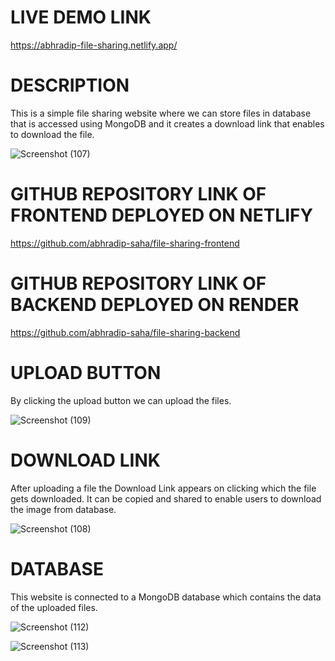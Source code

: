 # LIVE DEMO LINK

https://abhradip-file-sharing.netlify.app/

# DESCRIPTION
This is a simple file sharing website where we can store files in database that is accessed using MongoDB and it creates a download link that enables to download the file.

![Screenshot (107)](https://github.com/abhradip-saha/file_sharing/assets/110524706/7d714b38-f39a-4278-ae93-b797806c33a8)

# GITHUB REPOSITORY LINK OF FRONTEND DEPLOYED ON NETLIFY

https://github.com/abhradip-saha/file-sharing-frontend


# GITHUB REPOSITORY LINK OF BACKEND DEPLOYED ON RENDER

https://github.com/abhradip-saha/file-sharing-backend


# UPLOAD BUTTON
By clicking the upload button we can upload the files.

![Screenshot (109)](https://github.com/abhradip-saha/file_sharing/assets/110524706/b1b308b4-154d-4283-81e2-263f2b6e202d)


# DOWNLOAD LINK
After uploading a file the Download Link appears on clicking which the file gets downloaded. It can be copied and shared to enable users to download the image from database.

![Screenshot (108)](https://github.com/abhradip-saha/file_sharing/assets/110524706/75de6dae-040f-41f6-a48d-6329755e303a)


# DATABASE
This website is connected to a MongoDB database which contains the data of the uploaded files.

![Screenshot (112)](https://github.com/abhradip-saha/file_sharing/assets/110524706/50f22f01-4f48-4c61-bb8b-1458f37c2a85)

![Screenshot (113)](https://github.com/abhradip-saha/file_sharing/assets/110524706/a61443f9-3228-4b1f-b685-dfa135fa35f1)
